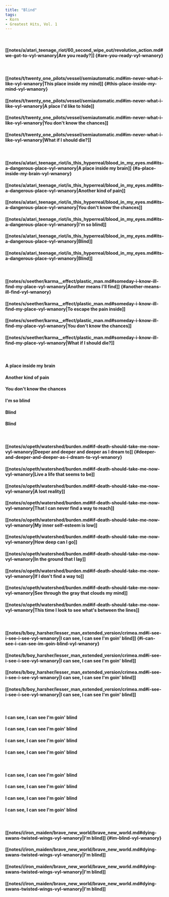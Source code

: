 ```yaml
---
title: "Blind"
tags:
- Korn
- Greatest Hits, Vol. 1
---
```

&nbsp;
#### [[notes/a/atari_teenage_riot/60_second_wipe_out/revolution_action.md#we-got-to-vyl-wnanory|Are you ready?]] {#are-you-ready-vyl-wnanory}
&nbsp;
#### [[notes/t/twenty_one_pilots/vessel/semiautomatic.md#im-never-what-i-like-vyl-wnanory|This place inside my mind]] {#this-place-inside-my-mind-vyl-wnanory}
#### [[notes/t/twenty_one_pilots/vessel/semiautomatic.md#im-never-what-i-like-vyl-wnanory|A place I'd like to hide]]
#### [[notes/t/twenty_one_pilots/vessel/semiautomatic.md#im-never-what-i-like-vyl-wnanory|You don't know the chances]]
#### [[notes/t/twenty_one_pilots/vessel/semiautomatic.md#im-never-what-i-like-vyl-wnanory|What if I should die?]]
&nbsp;
#### [[notes/a/atari_teenage_riot/is_this_hyperreal/blood_in_my_eyes.md#its-a-dangerous-place-vyl-wnanory|A place inside my brain]] {#a-place-inside-my-brain-vyl-wnanory}
#### [[notes/a/atari_teenage_riot/is_this_hyperreal/blood_in_my_eyes.md#its-a-dangerous-place-vyl-wnanory|Another kind of pain]]
#### [[notes/a/atari_teenage_riot/is_this_hyperreal/blood_in_my_eyes.md#its-a-dangerous-place-vyl-wnanory|You don't know the chances]]
#### [[notes/a/atari_teenage_riot/is_this_hyperreal/blood_in_my_eyes.md#its-a-dangerous-place-vyl-wnanory|I'm so blind]]
#### [[notes/a/atari_teenage_riot/is_this_hyperreal/blood_in_my_eyes.md#its-a-dangerous-place-vyl-wnanory|Blind]]
#### [[notes/a/atari_teenage_riot/is_this_hyperreal/blood_in_my_eyes.md#its-a-dangerous-place-vyl-wnanory|Blind]]
&nbsp;
#### [[notes/s/seether/karma__effect/plastic_man.md#someday-i-know-ill-find-my-place-vyl-wnanory|Another means I'll find]] {#another-means-ill-find-vyl-wnanory}
#### [[notes/s/seether/karma__effect/plastic_man.md#someday-i-know-ill-find-my-place-vyl-wnanory|To escape the pain inside]]
#### [[notes/s/seether/karma__effect/plastic_man.md#someday-i-know-ill-find-my-place-vyl-wnanory|You don't know the chances]]
#### [[notes/s/seether/karma__effect/plastic_man.md#someday-i-know-ill-find-my-place-vyl-wnanory|What if I should die?]]
&nbsp;
#### A place inside my brain
#### Another kind of pain
#### You don't know the chances
#### I'm so blind
#### Blind
#### Blind
&nbsp;
#### [[notes/o/opeth/watershed/burden.md#if-death-should-take-me-now-vyl-wnanory|Deeper and deeper and deeper as I dream to]] {#deeper-and-deeper-and-deeper-as-i-dream-to-vyl-wnanory}
#### [[notes/o/opeth/watershed/burden.md#if-death-should-take-me-now-vyl-wnanory|Live a life that seems to be]]
#### [[notes/o/opeth/watershed/burden.md#if-death-should-take-me-now-vyl-wnanory|A lost reality]]
#### [[notes/o/opeth/watershed/burden.md#if-death-should-take-me-now-vyl-wnanory|That I can never find a way to reach]]
#### [[notes/o/opeth/watershed/burden.md#if-death-should-take-me-now-vyl-wnanory|My inner self-esteem is low]]
#### [[notes/o/opeth/watershed/burden.md#if-death-should-take-me-now-vyl-wnanory|How deep can I go]]
#### [[notes/o/opeth/watershed/burden.md#if-death-should-take-me-now-vyl-wnanory|In the ground that I lay]]
#### [[notes/o/opeth/watershed/burden.md#if-death-should-take-me-now-vyl-wnanory|If I don't find a way to]]
#### [[notes/o/opeth/watershed/burden.md#if-death-should-take-me-now-vyl-wnanory|See through the gray that clouds my mind]]
#### [[notes/o/opeth/watershed/burden.md#if-death-should-take-me-now-vyl-wnanory|This time I look to see what's between the lines]]
&nbsp;
#### [[notes/b/boy_harsher/lesser_man_extended_version/crimea.md#i-see-i-see-i-see-vyl-wnanory|I can see, I can see I'm goin' blind]] {#i-can-see-i-can-see-im-goin-blind-vyl-wnanory}
#### [[notes/b/boy_harsher/lesser_man_extended_version/crimea.md#i-see-i-see-i-see-vyl-wnanory|I can see, I can see I'm goin' blind]]
#### [[notes/b/boy_harsher/lesser_man_extended_version/crimea.md#i-see-i-see-i-see-vyl-wnanory|I can see, I can see I'm goin' blind]]
#### [[notes/b/boy_harsher/lesser_man_extended_version/crimea.md#i-see-i-see-i-see-vyl-wnanory|I can see, I can see I'm goin' blind]]
&nbsp;
#### I can see, I can see I'm goin' blind
#### I can see, I can see I'm goin' blind
#### I can see, I can see I'm goin' blind
#### I can see, I can see I'm goin' blind
&nbsp;
#### I can see, I can see I'm goin' blind
#### I can see, I can see I'm goin' blind
#### I can see, I can see I'm goin' blind
#### I can see, I can see I'm goin' blind
&nbsp;
#### [[notes/i/iron_maiden/brave_new_world/brave_new_world.md#dying-swans-twisted-wings-vyl-wnanory|I'm blind]] {#im-blind-vyl-wnanory}
#### [[notes/i/iron_maiden/brave_new_world/brave_new_world.md#dying-swans-twisted-wings-vyl-wnanory|I'm blind]]
#### [[notes/i/iron_maiden/brave_new_world/brave_new_world.md#dying-swans-twisted-wings-vyl-wnanory|I'm blind]]
#### [[notes/i/iron_maiden/brave_new_world/brave_new_world.md#dying-swans-twisted-wings-vyl-wnanory|I'm blind]]
